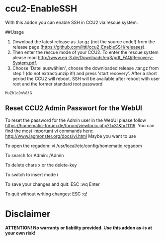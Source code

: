 # ccu2-EnableSSH
With this addon you can enable SSH in CCU2 via rescue system. 

##Usage
1. Download the latest release as .tar.gz (not the source code!) from the release page (https://github.com/litti/ccu2-EnableSSH/releases).
2. Then enter the rescue mode of your CCU2. To enter the rescue system please read http://www.eq-3.de/Downloads/eq3/pdf_FAQ/Recovery-System.pdf.
3. Choose 'Datei auswählen', choose the downloaded release .tar.gz from step 1 (do not extract/unzip it!) and press 'start recovery'. After a short period the CCU2 will reboot. SSH will be available after reboot with user root and the former standard root password 
```
MuZhlo9n%8!G
```

## Reset CCU2 Admin Passwort for the WebUI
To reset the password for the Admin user in the WebUI please follow https://homematic-forum.de/forum/viewtopic.php?f=31&t=11119. You can find the most important vi commands here: http://www.lagmonster.org/docs/vi.html
Maybe you want to use

To open the regadom:
vi /usr/local/etc/config/homematic.regadom

To search for Admin:
/Admin

To delete chars
x or the delete-key

To switch to insert mode
i

To save your changes and quit:
ESC :wq Enter

To quit without writing changes:
ESC :q!

Disclaimer
======
**ATTENTION! No warranty or liability provided. Use this addon as-is at your own risk!**
